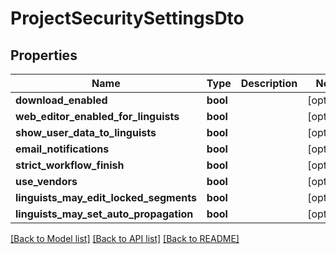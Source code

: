 # ProjectSecuritySettingsDto

## Properties
Name | Type | Description | Notes
------------ | ------------- | ------------- | -------------
**download_enabled** | **bool** |  | [optional] 
**web_editor_enabled_for_linguists** | **bool** |  | [optional] 
**show_user_data_to_linguists** | **bool** |  | [optional] 
**email_notifications** | **bool** |  | [optional] 
**strict_workflow_finish** | **bool** |  | [optional] 
**use_vendors** | **bool** |  | [optional] 
**linguists_may_edit_locked_segments** | **bool** |  | [optional] 
**linguists_may_set_auto_propagation** | **bool** |  | [optional] 

[[Back to Model list]](../README.md#documentation-for-models) [[Back to API list]](../README.md#documentation-for-api-endpoints) [[Back to README]](../README.md)


